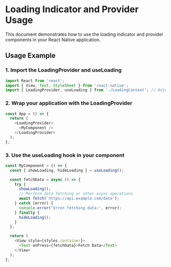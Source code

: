 # Loading Indicator and Provider Usage

This document demonstrates how to use the loading indicator and provider components in your React Native application.

## Usage Example

### 1. Import the LoadingProvider and useLoading

```typescript
import React from 'react';
import { View, Text, StyleSheet } from 'react-native';
import { LoadingProvider, useLoading } from './LoadingContext'; // Adjust the import path as per your project structure
```

### 2. Wrap your application with the LoadingProvider

```typescript
const App = () => {
  return (
    <LoadingProvider>
      <MyComponent />
    </LoadingProvider>
  );
};
```

### 3. Use the useLoading hook in your component

```typescript
const MyComponent = () => {
  const { showLoading, hideLoading } = useLoading();

  const fetchData = async () => {
    try {
      showLoading();
      // Perform data fetching or other async operations
      await fetch('https://api.example.com/data');
    } catch (error) {
      console.error('Error fetching data:', error);
    } finally {
      hideLoading();
    }
  };

  return (
    <View style={styles.container}>
      <Text onPress={fetchData}>Fetch Data</Text>
    </View>
  );
};
```